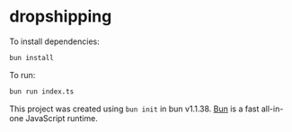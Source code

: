 # dropshipping

To install dependencies:

```bash
bun install
```

To run:

```bash
bun run index.ts
```

This project was created using `bun init` in bun v1.1.38. [Bun](https://bun.sh) is a fast all-in-one JavaScript runtime.
